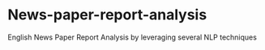 # News-paper-report-analysis
English News Paper Report Analysis by leveraging several NLP techniques
